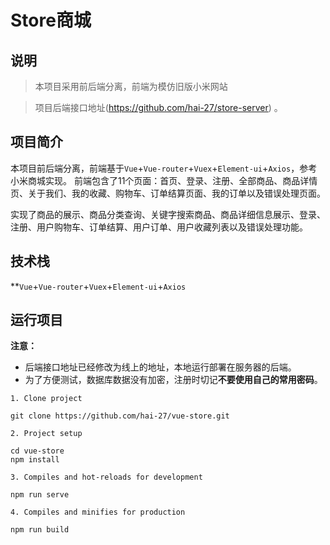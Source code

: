 # Store商城

## 说明

> 本项目采用前后端分离，前端为模仿旧版小米网站

> 项目后端接口地址(https://github.com/hai-27/store-server) 。

>

## 项目简介

本项目前后端分离，前端基于`Vue`+`Vue-router`+`Vuex`+`Element-ui`+`Axios`，参考小米商城实现。
前端包含了11个页面：首页、登录、注册、全部商品、商品详情页、关于我们、我的收藏、购物车、订单结算页面、我的订单以及错误处理页面。

实现了商品的展示、商品分类查询、关键字搜索商品、商品详细信息展示、登录、注册、用户购物车、订单结算、用户订单、用户收藏列表以及错误处理功能。

## 技术栈

**`Vue`+`Vue-router`+`Vuex`+`Element-ui`+`Axios`



## 运行项目

**注意：**

- 后端接口地址已经修改为线上的地址，本地运行部署在服务器的后端。
- 为了方便测试，数据库数据没有加密，注册时切记**不要使用自己的常用密码**。

```
1. Clone project

git clone https://github.com/hai-27/vue-store.git

2. Project setup

cd vue-store
npm install

3. Compiles and hot-reloads for development

npm run serve

4. Compiles and minifies for production

npm run build
```
